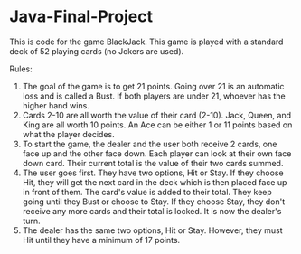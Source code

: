 # Java-Final-Project

This is code for the game BlackJack. This game is played with a standard deck of 52 playing cards (no Jokers are used).

Rules:
1. The goal of the game is to get 21 points. Going over 21 is an automatic loss and is called a Bust. If both players are under 21, whoever has the higher hand wins.
2. Cards 2-10 are all worth the value of their card (2-10). Jack, Queen, and King are all worth 10 points. An Ace can be either 1 or 11 points based on what the player decides.
3. To start the game, the dealer and the user both receive 2 cards, one face up and the other face down. Each player can look at their own face down card. Their current total is the value of their two cards summed.
4. The user goes first. They have two options, Hit or Stay. If they choose Hit, they will get the next card in the deck which is then placed face up in front of them. The card's value is added to their total. They keep going until they Bust or choose to Stay. If they choose Stay, they don't receive any more cards and their total is locked. It is now the dealer's turn.
5. The dealer has the same two options, Hit or Stay. However, they must Hit until they have a minimum of 17 points.
